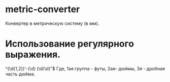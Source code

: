 # metric-converter
Конвертер в метрическую систему (в мм).

# Использование регулярного выражения.

^(\d{1,2})'-(\d) (\d\/\d)"$
Где, 1ая группа - футы, 2ая- дюймы, 3я - дробная часть дюйма.
